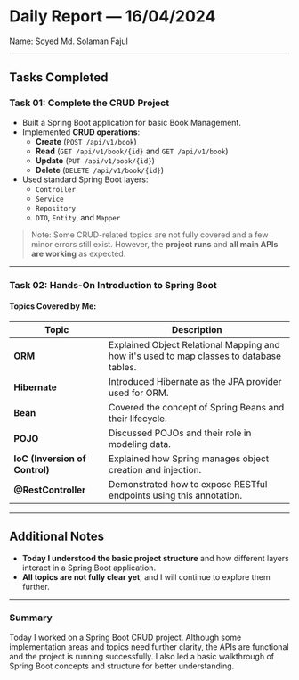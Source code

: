 # Daily Report — 16/04/2024
 Name: Soyed Md. Solaman Fajul

---

## Tasks Completed

### Task 01: Complete the CRUD Project

- Built a Spring Boot application for basic Book Management.
- Implemented **CRUD operations**:
  - **Create** (`POST /api/v1/book`)
  - **Read** (`GET /api/v1/book/{id}` and `GET /api/v1/book`)
  - **Update** (`PUT /api/v1/book/{id}`)
  - **Delete** (`DELETE /api/v1/book/{id}`)
- Used standard Spring Boot layers:
  - `Controller`
  - `Service`
  - `Repository`
  - `DTO`, `Entity`, and `Mapper`

> Note: Some CRUD-related topics are not fully covered and a few minor errors still exist. However, the **project runs** and **all main APIs are working** as expected.

---

### Task 02: Hands-On Introduction to Spring Boot

####  Topics Covered by Me:

| Topic              | Description |
|--------------------|-------------|
| **ORM**            | Explained Object Relational Mapping and how it's used to map classes to database tables. |
| **Hibernate**      | Introduced Hibernate as the JPA provider used for ORM. |
| **Bean**           | Covered the concept of Spring Beans and their lifecycle. |
| **POJO**           | Discussed POJOs and their role in modeling data. |
| **IoC (Inversion of Control)** | Explained how Spring manages object creation and injection. |
| **@RestController** | Demonstrated how to expose RESTful endpoints using this annotation. |

---

##  Additional Notes

-  **Today I understood the basic project structure** and how different layers interact in a Spring Boot application.
-  **All topics are not fully clear yet**, and I will continue to explore them further.

---

###  Summary

Today I worked on a Spring Boot CRUD project. Although some implementation areas and topics need further clarity, the APIs are functional and the project is running successfully. I also led a basic walkthrough of Spring Boot concepts and structure for better understanding.
